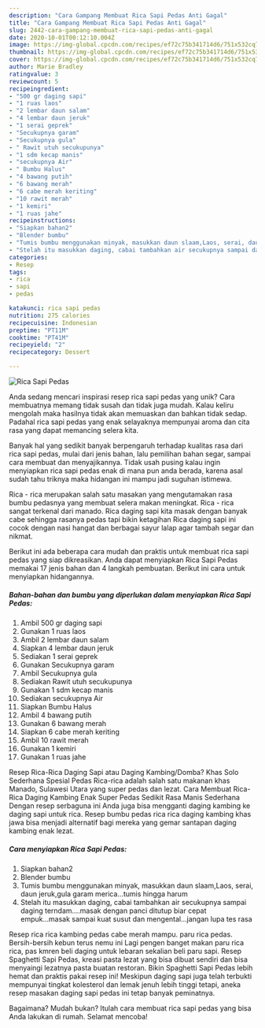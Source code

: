 ```yaml
---
description: "Cara Gampang Membuat Rica Sapi Pedas Anti Gagal"
title: "Cara Gampang Membuat Rica Sapi Pedas Anti Gagal"
slug: 2442-cara-gampang-membuat-rica-sapi-pedas-anti-gagal
date: 2020-10-01T00:12:10.004Z
image: https://img-global.cpcdn.com/recipes/ef72c75b341714d6/751x532cq70/rica-sapi-pedas-foto-resep-utama.jpg
thumbnail: https://img-global.cpcdn.com/recipes/ef72c75b341714d6/751x532cq70/rica-sapi-pedas-foto-resep-utama.jpg
cover: https://img-global.cpcdn.com/recipes/ef72c75b341714d6/751x532cq70/rica-sapi-pedas-foto-resep-utama.jpg
author: Marie Bradley
ratingvalue: 3
reviewcount: 5
recipeingredient:
- "500 gr daging sapi"
- "1 ruas laos"
- "2 lembar daun salam"
- "4 lembar daun jeruk"
- "1 serai geprek"
- "Secukupnya garam"
- "Secukupnya gula"
- " Rawit utuh secukupunya"
- "1 sdm kecap manis"
- "secukupnya Air"
- " Bumbu Halus"
- "4 bawang putih"
- "6 bawang merah"
- "6 cabe merah keriting"
- "10 rawit merah"
- "1 kemiri"
- "1 ruas jahe"
recipeinstructions:
- "Siapkan bahan2"
- "Blender bumbu"
- "Tumis bumbu menggunakan minyak, masukkan daun slaam,Laos, serai, daun jeruk,gula garam merica...tumis hingga harum"
- "Stelah itu masukkan daging, cabai tambahkan air secukupnya sampai daging terndam....masak dengan panci ditutup biar cepat empuk...masak sampai kuat susut dan mengental...jangan lupa tes rasa"
categories:
- Resep
tags:
- rica
- sapi
- pedas

katakunci: rica sapi pedas 
nutrition: 275 calories
recipecuisine: Indonesian
preptime: "PT11M"
cooktime: "PT41M"
recipeyield: "2"
recipecategory: Dessert

---
```



![Rica Sapi Pedas](https://img-global.cpcdn.com/recipes/ef72c75b341714d6/751x532cq70/rica-sapi-pedas-foto-resep-utama.jpg)

Anda sedang mencari inspirasi resep rica sapi pedas yang unik? Cara membuatnya memang tidak susah dan tidak juga mudah. Kalau keliru mengolah maka hasilnya tidak akan memuaskan dan bahkan tidak sedap. Padahal rica sapi pedas yang enak selayaknya mempunyai aroma dan cita rasa yang dapat memancing selera kita.

Banyak hal yang sedikit banyak berpengaruh terhadap kualitas rasa dari rica sapi pedas, mulai dari jenis bahan, lalu pemilihan bahan segar, sampai cara membuat dan menyajikannya. Tidak usah pusing kalau ingin menyiapkan rica sapi pedas enak di mana pun anda berada, karena asal sudah tahu triknya maka hidangan ini mampu jadi suguhan istimewa.

Rica - rica merupakan salah satu masakan yang mengutamakan rasa bumbu pedasnya yang membuat selera makan meningkat. Rica - rica sangat terkenal dari manado. Rica daging sapi kita masak dengan banyak cabe sehingga rasanya pedas tapi bikin ketagihan Rica daging sapi ini cocok dengan nasi hangat dan berbagai sayur lalap agar tambah segar dan nikmat.


Berikut ini ada beberapa cara mudah dan praktis untuk membuat rica sapi pedas yang siap dikreasikan. Anda dapat menyiapkan Rica Sapi Pedas memakai 17 jenis bahan dan 4 langkah pembuatan. Berikut ini cara untuk menyiapkan hidangannya.

<!--inarticleads1-->

##### Bahan-bahan dan bumbu yang diperlukan dalam menyiapkan Rica Sapi Pedas:

1. Ambil 500 gr daging sapi
1. Gunakan 1 ruas laos
1. Ambil 2 lembar daun salam
1. Siapkan 4 lembar daun jeruk
1. Sediakan 1 serai geprek
1. Gunakan Secukupnya garam
1. Ambil Secukupnya gula
1. Sediakan  Rawit utuh secukupunya
1. Gunakan 1 sdm kecap manis
1. Sediakan secukupnya Air
1. Siapkan  Bumbu Halus
1. Ambil 4 bawang putih
1. Gunakan 6 bawang merah
1. Siapkan 6 cabe merah keriting
1. Ambil 10 rawit merah
1. Gunakan 1 kemiri
1. Gunakan 1 ruas jahe


Resep Rica-Rica Daging Sapi atau Daging Kambing/Domba? Khas Solo Sederhana Spesial Pedas Rica-rica adalah salah satu makanan khas Manado, Sulawesi Utara yang super pedas dan lezat. Cara Membuat Rica-Rica Daging Kambing Enak Super Pedas Sedikit Rasa Manis Sederhana Dengan resep serbaguna ini Anda juga bisa mengganti daging kambing ke daging sapi untuk rica. Resep bumbu pedas rica rica daging kambing khas jawa bisa menjadi alternatif bagi mereka yang gemar santapan daging kambing enak lezat. 

<!--inarticleads2-->

##### Cara menyiapkan Rica Sapi Pedas:

1. Siapkan bahan2
1. Blender bumbu
1. Tumis bumbu menggunakan minyak, masukkan daun slaam,Laos, serai, daun jeruk,gula garam merica...tumis hingga harum
1. Stelah itu masukkan daging, cabai tambahkan air secukupnya sampai daging terndam....masak dengan panci ditutup biar cepat empuk...masak sampai kuat susut dan mengental...jangan lupa tes rasa


Resep rica rica kambing pedas cabe merah mampu. paru rica pedas. Bersih-bersih kebun terus nemu ini Lagi pengen banget makan paru rica rica, pas kmren beli daging untuk lebaran sekalian beli paru sapi. Resep Spaghetti Sapi Pedas, kreasi pasta lezat yang bisa dibuat sendiri dan bisa menyaingi lezatnya pasta buatan restoran. Bikin Spaghetti Sapi Pedas lebih hemat dan praktis pakai resep ini! Meskipun daging sapi juga telah terbukti mempunyai tingkat kolesterol dan lemak jenuh lebih tinggi tetapi, aneka resep masakan daging sapi pedas ini tetap banyak peminatnya. 

Bagaimana? Mudah bukan? Itulah cara membuat rica sapi pedas yang bisa Anda lakukan di rumah. Selamat mencoba!
